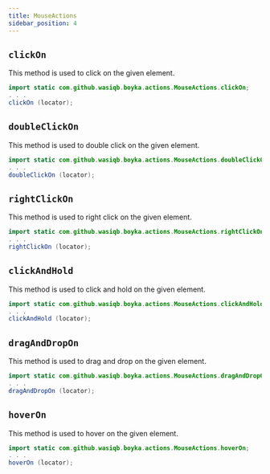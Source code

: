 ```yaml
---
title: MouseActions
sidebar_position: 4
---
```


## `clickOn`

This method is used to click on the given element.

```java
import static com.github.wasiqb.boyka.actions.MouseActions.clickOn;
. . .
clickOn (locator);
```

## `doubleClickOn`

This method is used to double click on the given element.

```java
import static com.github.wasiqb.boyka.actions.MouseActions.doubleClickOn;
. . .
doubleClickOn (locator);
```

## `rightClickOn`

This method is used to right click on the given element.

```java
import static com.github.wasiqb.boyka.actions.MouseActions.rightClickOn;
. . .
rightClickOn (locator);
```
## `clickAndHold`

This method is used to click and hold on the given element.

```java
import static com.github.wasiqb.boyka.actions.MouseActions.clickAndHold;
. . .
clickAndHold (locator);
```
## `dragAndDropOn`

This method is used to drag and drop on the given element.

```java
import static com.github.wasiqb.boyka.actions.MouseActions.dragAndDropOn;
. . .
dragAndDropOn (locator);
```
## `hoverOn`

This method is used to hover on the given element.

```java
import static com.github.wasiqb.boyka.actions.MouseActions.hoverOn;
. . .
hoverOn (locator);
